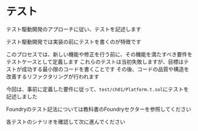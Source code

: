 # テスト
テスト駆動開発のアプローチに従い、テストを記述します

テスト駆動開発では実装の前にテストを書くのが特徴です

このプロセスでは、新しい機能や修正を行う前に、その機能を満たすべき要件をテストケースとして定義します
これらのテストは当初失敗しますが、目標はテストが成功する最小限のコードを書くことです
その後、コードの品質や構造を改善するリファクタリングが行われます

今回は、事前に定義した要件に従って、`test/ch01/Platform.t.sol`にテストを記述しました

Foundryのテスト記法については教科書のFoundryセクターを参照してください

各テストのシナリオを確認して次に進んでください

